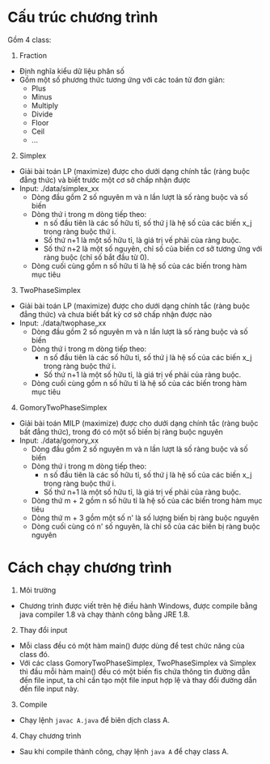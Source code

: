 # Cấu trúc chương trình
Gồm 4 class:
1. Fraction
- Định nghĩa kiểu dữ liệu phân số
- Gồm một số phương thức tương ứng với các toán tử đơn giản:
	- Plus
	- Minus
	- Multiply
	- Divide
	- Floor
	- Ceil
	- ...
2. Simplex
- Giải bài toán LP (maximize) được cho dưới dạng chính tắc (ràng buộc đẳng thức) và biết trước một cơ sở chấp nhận được
- Input: ./data/simplex_xx
	- Dòng đầu gồm 2 số nguyên m và n lần lượt là số ràng buộc và số biến
	- Dòng thứ i trong m dòng tiếp theo:
		- n số đầu tiên là các số hữu tỉ, số thứ j là hệ số của các biến x_j trong ràng buộc thứ i.
		- Số thứ n+1 là một số hữu tỉ, là giá trị vế phải của ràng buộc.
		- Số thứ n+2 là một số nguyên, chỉ số của biến cơ sở tương ứng với ràng buộc (chỉ số bắt đầu từ 0).
	- Dòng cuối cùng gồm n số hữu tỉ là hệ số của các biến trong hàm mục tiêu
3. TwoPhaseSimplex
- Giải bài toán LP (maximize) được cho dưới dạng chính tắc (ràng buộc đẳng thức) và chưa biết bất kỳ cơ sở chấp nhận được nào
- Input: ./data/twophase_xx
	- Dòng đầu gồm 2 số nguyên m và n lần lượt là số ràng buộc và số biến
	- Dòng thứ i trong m dòng tiếp theo:
		- n số đầu tiên là các số hữu tỉ, số thứ j là hệ số của các biến x_j trong ràng buộc thứ i.
		- Số thứ n+1 là một số hữu tỉ, là giá trị vế phải của ràng buộc.
	- Dòng cuối cùng gồm n số hữu tỉ là hệ số của các biến trong hàm mục tiêu
4. GomoryTwoPhaseSimplex
- Giải bài toán MILP (maximize) được cho dưới dạng chính tắc (ràng buộc bất đẳng thức), trong đó có một số biến bị ràng buộc nguyên
- Input: ./data/gomory_xx
	- Dòng đầu gồm 2 số nguyên m và n lần lượt là số ràng buộc và số biến
	- Dòng thứ i trong m dòng tiếp theo:
		- n số đầu tiên là các số hữu tỉ, số thứ j là hệ số của các biến x_j trong ràng buộc thứ i.
		- Số thứ n+1 là một số hữu tỉ, là giá trị vế phải của ràng buộc.
	- Dòng thứ m + 2 gồm n số hữu tỉ là hệ số của các biến trong hàm mục tiêu
	- Dòng thứ m + 3 gồm một số n' là số lượng biến bị ràng buộc nguyên
	- Dòng cuối cùng có n' số nguyên, là chỉ số của các biến bị ràng buộc nguyên

# Cách chạy chương trình
1. Môi trường
- Chương trình được viết trên hệ điều hành Windows, được compile bằng java compiler 1.8 và chạy thành công bằng JRE 1.8.
2. Thay đổi input
- Mỗi class đều có một hàm main() được dùng để test chức năng của class đó.
- Với các class GomoryTwoPhaseSimplex, TwoPhaseSimplex và Simplex thì đầu mỗi hàm main() đều có một biến fis chứa thông tin đường dẫn đến file input, ta chỉ cần tạo một file input hợp lệ và thay đổi đường dẫn đến file input này.
3. Compile
- Chạy lệnh `javac A.java` để biên dịch class A.
4. Chạy chương trình
- Sau khi compile thành công, chạy lệnh `java A` để chạy class A.